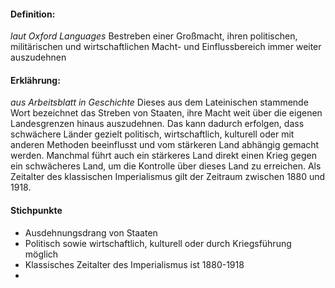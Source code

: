 #### Definition:
*laut Oxford Languages*
Bestreben einer Großmacht, ihren politischen, militärischen und wirtschaftlichen Macht- und Einflussbereich immer weiter auszudehnen

#### Erklährung: 
*aus Arbeitsblatt in Geschichte*
Dieses aus dem Lateinischen stammende Wort bezeichnet das Streben von Staaten, ihre Macht weit über die eigenen Landesgrenzen hinaus auszudehnen. Das kann dadurch erfolgen, dass schwächere Länder gezielt politisch, wirtschaftlich, kulturell oder mit anderen Methoden beeinflusst und vom stärkeren Land abhängig gemacht werden. Manchmal führt auch ein stärkeres Land direkt einen Krieg gegen ein schwächeres Land, um die Kontrolle über dieses Land zu erreichen. Als Zeitalter des klassischen Imperialismus gilt der Zeitraum zwischen 1880 und 1918.

#### Stichpunkte
- Ausdehnungsdrang von Staaten
- Politisch sowie wirtschaftlich, kulturell oder durch Kriegsführung möglich
- Klassisches Zeitalter des Imperialismus ist 1880-1918
- 